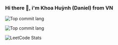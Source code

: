 ### Hi there 👋, i'm Khoa Huỳnh (Daniel) from VN

<!--
**khoahuynhdev/khoahuynhdev** is a ✨ _special_ ✨ repository because its `README.md` (this file) appears on your GitHub profile.

Here are some ideas to get you started:

- 🔭 I’m currently working on ...
- 🌱 I’m currently learning on ...
- 👯 I’m looking to collaborate on ...
- 🤔 I’m looking for help with ...
- 💬 Ask me about ...
- 📫 How to reach me: ...
- 😄 Pronouns: ...
- ⚡ Fun fact: ...
-->

<!--
- Dev.to: [khoa0319](https://dev.to/khoa0319)
- Medium Blog: [@khoahd](https://medium.com/@khoahd)

- Reddit: [u/khoa_hd96](https://www.reddit.com/user/khoa_hd96)

[![PRs Welcome](https://img.shields.io/badge/PRs-welcome-brightgreen.svg?style=flat&logo=github)](https://github.com/khoahuynhdev) [![Visitors](https://visitor-badge.glitch.me/badge?page_id=khoahuynhdev.visitor-badge)](https://github.com/khoahuynhdev) [![Open Source Love](https://badges.frapsoft.com/os/v2/open-source.svg?v=103)](https://github.com/khoahuynhdev)

<div align="left">
  <img src="https://github-readme-stats.vercel.app/api?username=khoahuynhdev&show_icons=true&count_private=true&theme=dracula" alt="khoahuynhdev" />
</div>
-->

![Top commit lang](http://github-profile-summary-cards.vercel.app/api/cards/most-commit-language?username=khoahuynhdev&theme=dracula)

![Top commit lang](http://github-profile-summary-cards.vercel.app/api/cards/repos-per-language?username=khoahuynhdev&theme=dracula)

![LeetCode Stats](https://leetcard.jacoblin.cool/khoahd?theme=nord&font=Zen%20Kaku%20Gothic%20Antique&ext=heatmap)
<!--

[![Top Langs](https://github-readme-stats.vercel.app/api/top-langs/?username=khoahuynhdev&langs_count=20&hide=html,css&layout=compact&theme=cobalt)](https://github.com/anuraghazra/github-readme-stats)

-->
